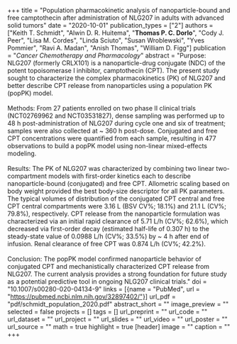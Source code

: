 +++
title = "Population pharmacokinetic analysis of nanoparticle-bound and free camptothecin after administration of NLG207 in adults with advanced solid tumors"
date = "2020-10-01"
publication_types = ["2"]
authors = ["Keith T. Schmidt", "Alwin D. R. Huitema", "**Thomas P. C. Dorlo**", "Cody J. Peer", "Lisa M. Cordes", "Linda Sciuto", "Susan Wroblewski", "Yves Pommier", "Ravi A. Madan", "Anish Thomas", "William D. Figg"]
publication = "_Cancer Chemotherapy and Pharmacology_"
abstract = "Purpose: NLG207 (formerly CRLX101) is a nanoparticle-drug conjugate (NDC) of the potent topoisomerase I inhibitor, camptothecin (CPT). The present study sought to characterize the complex pharmacokinetics (PK) of NLG207 and better describe CPT release from nanoparticles using a population PK (popPK) model.<br><br>Methods: From 27 patients enrolled on two phase II clinical trials (NCT02769962 and NCT03531827), dense sampling was performed up to 48 h post-administration of NLG207 during cycle one and six of treatment; samples were also collected at ~ 360 h post-dose. Conjugated and free CPT concentrations were quantified from each sample, resulting in 477 observations to build a popPK model using non-linear mixed-effects modeling.<br><br>Results: The PK of NLG207 was characterized by combining two linear two-compartment models with first-order kinetics each to describe nanoparticle-bound (conjugated) and free CPT. Allometric scaling based on body weight provided the best body-size descriptor for all PK parameters. The typical volumes of distribution of the conjugated CPT central and free CPT central compartments were 3.16 L (BSV CV%; 18.1%) and 21.1 L (CV%; 79.8%), respectively. CPT release from the nanoparticle formulation was characterized via an initial rapid clearance of 5.71 L/h (CV%; 62.6%), which decreased via first-order decay (estimated half-life of 0.307 h) to the steady-state value of 0.0988 L/h (CV%; 33.5%) by ~ 4 h after end of infusion. Renal clearance of free CPT was 0.874 L/h (CV%; 42.2%).<br><br>Conclusion: The popPK model confirmed nanoparticle behavior of conjugated CPT and mechanistically characterized CPT release from NLG207. The current analysis provides a strong foundation for future study as a potential predictive tool in ongoing NLG207 clinical trials."
doi = "10.1007/s00280-020-04134-9"
links = [{name = "PubMed", url = "https://pubmed.ncbi.nlm.nih.gov/32897402/"}]
url_pdf = "pdf/schmidt_population_2020.pdf"
abstract_short = ""
image_preview = ""
selected = false
projects = []
tags = []
url_preprint = ""
url_code = ""
url_dataset = ""
url_project = ""
url_slides = ""
url_video = ""
url_poster = ""
url_source = ""
math = true
highlight = true
[header]
image = ""
caption = ""
+++

